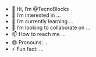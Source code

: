 - 👋 Hi, I’m @TecnoBlocks
- 👀 I’m interested in ...
- 🌱 I’m currently learning ...
- 💞️ I’m looking to collaborate on ...
- 📫 How to reach me ...
- 😄 Pronouns: ...
- ⚡ Fun fact: ...

<!---
TecnoBlocks/TecnoBlocks is a ✨ special ✨ repository because its `README.md` (this file) appears on your GitHub profile.
You can click the Preview link to take a look at your changes.
--->
